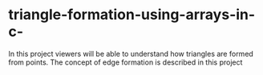 # triangle-formation-using-arrays-in-c-
In this project viewers will be able to understand how triangles are formed from points. The concept of edge formation is described in this project 
